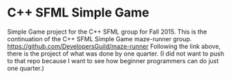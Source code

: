 # C++ SFML Simple Game
Simple Game project for the C++ SFML group for Fall 2015.
This is the continuation of the C++ SFML Simple Game maze-runner group.
https://github.com/DevelopersGuild/maze-runner
Following the link above, there is the project of what was done by one quarter.
(I did not want to push to that repo because I want to see how beginner programmers can do just one quarter.)
